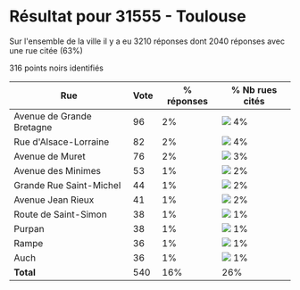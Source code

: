 # Résultat pour 31555 - Toulouse

Sur l'ensemble de la ville il y a eu 3210 réponses dont 2040 réponses avec une rue citée (63%)

316 points noirs identifiés

| Rue | Vote | % réponses | % Nb rues cités|
|-----|------|------------|----------------|
| Avenue de Grande Bretagne | 96 | 2% | <img src="../../img/bar_4.gif" />&nbsp;4%|
| Rue d'Alsace-Lorraine | 82 | 2% | <img src="../../img/bar_4.gif" />&nbsp;4%|
| Avenue de Muret | 76 | 2% | <img src="../../img/bar_3.gif" />&nbsp;3%|
| Avenue des Minimes | 53 | 1% | <img src="../../img/bar_2.gif" />&nbsp;2%|
| Grande Rue Saint-Michel | 44 | 1% | <img src="../../img/bar_2.gif" />&nbsp;2%|
| Avenue Jean Rieux | 41 | 1% | <img src="../../img/bar_2.gif" />&nbsp;2%|
| Route de Saint-Simon | 38 | 1% | <img src="../../img/bar_1.gif" />&nbsp;1%|
| Purpan | 38 | 1% | <img src="../../img/bar_1.gif" />&nbsp;1%|
| Rampe | 36 | 1% | <img src="../../img/bar_1.gif" />&nbsp;1%|
| Auch | 36 | 1% | <img src="../../img/bar_1.gif" />&nbsp;1%|
| **Total** | 540 | 16% | 26%|
